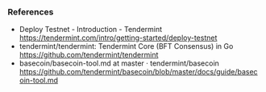 ### References
* Deploy Testnet - Introduction - Tendermint https://tendermint.com/intro/getting-started/deploy-testnet
* tendermint/tendermint: Tendermint Core (BFT Consensus) in Go https://github.com/tendermint/tendermint
* basecoin/basecoin-tool.md at master · tendermint/basecoin https://github.com/tendermint/basecoin/blob/master/docs/guide/basecoin-tool.md
